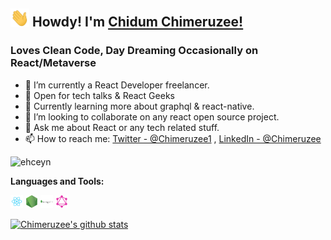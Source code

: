## <img src="https://raw.githubusercontent.com/Eunit99/eunit99/master/img/wave.gif" width="30px"> Howdy! I'm [Chidum Chimeruzee!](https://twitter.com/chimeruzee1)
### Loves Clean Code, Day Dreaming Occasionally on React/Metaverse
<!-- ### Founder @React-rooster. -->

- 🔭 I’m currently a React Developer freelancer.
- 🎤 Open for tech talks & React Geeks
- 🌱 Currently learning more about graphql & react-native.
- 👯 I’m looking to collaborate on any react open source project.
- 💬 Ask me about React or any tech related stuff.
- 📫 How to reach me: [Twitter - @Chimeruzee1](https://twitter.com/chimeruzee1) , [LinkedIn - @Chimeruzee](https://www.linkedin.com/in/chimeruzee-chidum-7417591ba/)
<!-- - 👩‍🎓 Want to learn flutter visit my channel [Youtube - @flutterFairy](https://www.youtube.com/channel/UC1fuQBjVLSqwk-PgdeeMAyQ) -->

<p align="left"> <img src="https://komarev.com/ghpvc/?username=ehceyn&label=Views&color=blue&style=plastic" alt="ehceyn" /> </p>


**Languages and Tools:**  

<code><img height="20" src="https://raw.githubusercontent.com/github/explore/80688e429a7d4ef2fca1e82350fe8e3517d3494d/topics/react/react.png"></code>
<code><img height="20" src="https://raw.githubusercontent.com/github/explore/80688e429a7d4ef2fca1e82350fe8e3517d3494d/topics/nodejs/nodejs.png"></code>
<code><img height="20" src="https://raw.githubusercontent.com/github/explore/80688e429a7d4ef2fca1e82350fe8e3517d3494d/topics/mongodb/mongodb.png"></code>
<code><img height="20" src="https://raw.githubusercontent.com/github/explore/80688e429a7d4ef2fca1e82350fe8e3517d3494d/topics/graphql/graphql.png"></code>  







<a href="https://github.com/ehceyn">
 <img align="center" src="https://github-readme-stats.vercel.app/api?username=ehceyn&show_icons=true&theme=dark&line_height=27" alt="Chimeruzee's github stats"/>
</a>


<!-- ### Hey, visit my youtube channel Flutter Fairy 👉 [visit here](https://www.youtube.com/channel/UC1fuQBjVLSqwk-PgdeeMAyQ)! -->

</div>
